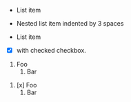 *   List item

   *   Nested list item indented by 3 spaces

<!-- -->

*   List item

   *   [x] with checked checkbox.

<!-- -->

1. Foo
    1. Bar

<!-- Checkboxes can be used incorrectly -->

1. [x] Foo
    1. Bar
